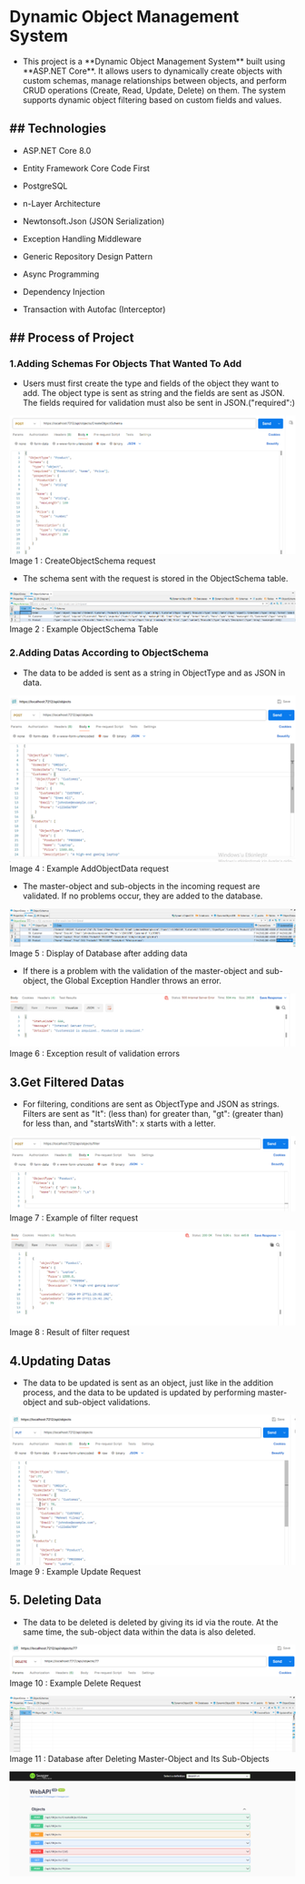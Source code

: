 # Dynamic Object Management System

-   This project is a \*\*Dynamic Object Management System\*\* built
    using \*\*ASP.NET Core\*\*. It allows users to dynamically create
    objects with custom schemas, manage relationships between objects,
    and perform CRUD operations (Create, Read, Update, Delete) on them.
    The system supports dynamic object filtering based on custom fields
    and values.

## \## Technologies

-   ASP.NET Core 8.0

-   Entity Framework Core Code First

-   PostgreSQL

-   n-Layer Architecture

-   Newtonsoft.Json (JSON Serialization)

-   Exception Handling Middleware

-   Generic Repository Design Pattern

-   Async Programming

-   Dependency Injection

-   Transaction with Autofac (Interceptor)

## **\## Process of Project**

### **1.Adding Schemas For Objects That Wanted To Add**

-   Users must first create the type and fields of the object they want
    to add. The object type is sent as string and the fields are sent as
    JSON. The fields required for validation must also be sent in
    JSON.("required":)

![](WebAPI/WebAPI/Images/ObjectSchemaAddRequest.png) Image 1 : CreateObjectSchema request

-   The schema sent with the request is stored in the ObjectSchema
    table.

![](WebAPI/WebAPI/Images/ObjectSchemaDB.png) Image 2 : Example ObjectSchema Table

### 

### **2.Adding Datas According to ObjectSchema**

-   The data to be added is sent as a string in ObjectType and as JSON
    in data.

![](WebAPI/WebAPI/Images/ObjectAddRequest.png) Image 4 : Example AddObjectData request

-   The master-object and sub-objects in the incoming request are
    validated. If no problems occur, they are added to the database.

![](WebAPI/WebAPI/Images/DBAfterAdding.png) Image 5 : Display of Database after adding data

-   If there is a problem with the validation of the master-object and
    sub-object, the Global Exception Handler throws an error.

![](WebAPI/WebAPI/Images/AddingDataErrorResponse.png) Image 6 : Exception result of validation errors

## 

## **3.Get Filtered Datas**

-   For filtering, conditions are sent as ObjectType and JSON as
    strings. Filters are sent as "lt": (less than) for greater than,
    "gt": (greater than) for less than, and "startsWith": x starts with
    a letter.

![](WebAPI/WebAPI/Images/FilterRequest.png) Image 7 : Example of filter request

![](WebAPI/WebAPI/Images/FilterResponse.png) Image 8 : Result of filter request

## **4.Updating Datas**

-   The data to be updated is sent as an object, just like in the
    addition process, and the data to be updated is updated by
    performing master-object and sub-object validations.

![](WebAPI/WebAPI/Images/PutRequest.png) Image 9 : Example Update Request

## **5. Deleting Data**

-   The data to be deleted is deleted by giving its id via the route. At
    the same time, the sub-object data within the data is also deleted.

![](WebAPI/WebAPI/Images/DeleteRequest.png) Image 10 : Example Delete Request

![](WebAPI/WebAPI/Images/DBAfterDeleting.png) Image 11 : Database after Deleting
Master-Object and Its Sub-Objects

![](WebAPI/WebAPI/Images/Swagger.png)
